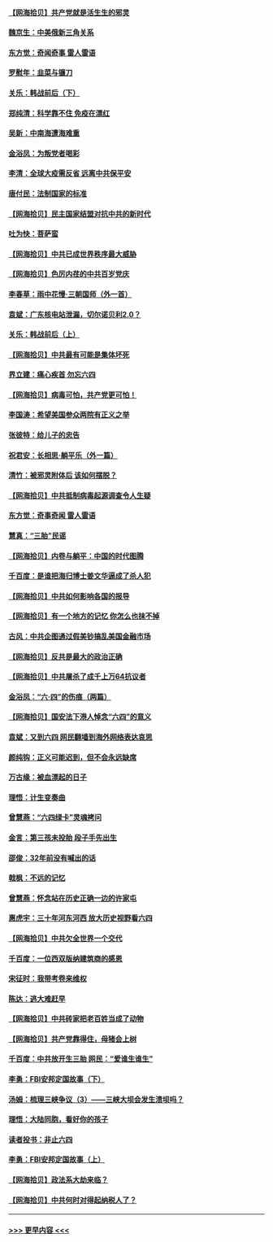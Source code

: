 #### [【网海拾贝】共产党就是活生生的邪灵](../pages/nsc993/n13036627.md?t=06212251) 
#### [魏京生：中美俄新三角关系](../pages/nsc993/n13035986.md?t=06212251) 
#### [东方觉：奇闻奇事 雷人雷语](../pages/nsc993/n13035878.md?t=06212251) 
#### [罗慰年：韭菜与镰刀](../pages/nsc993/n13034374.md?t=06212251) 
#### [关乐：韩战前后（下）](../pages/nsc993/n13034113.md?t=06212251) 
#### [郑纯清：科学靠不住 免疫在漂红](../pages/nsc993/n13034093.md?t=06212251) 
#### [吴新：中南海遭海难重](../pages/nsc993/n13034084.md?t=06212251) 
#### [金浴凤：为叛党者喝彩](../pages/nsc993/n13034058.md?t=06212251) 
#### [李清：全球大疫需反省 远离中共保平安](../pages/nsc993/n13033784.md?t=06212251) 
#### [唐付民：法制国家的标准](../pages/nsc993/n13032944.md?t=06212251) 
#### [【网海拾贝】民主国家结盟对抗中共的新时代](../pages/nsc993/n13031717.md?t=06212251) 
#### [吐为快：菩萨蛮](../pages/nsc993/n13030033.md?t=06212251) 
#### [【网海拾贝】中共已成世界秩序最大威胁](../pages/nsc993/n13028138.md?t=06212251) 
#### [【网海拾贝】色厉内荏的中共百岁党庆](../pages/nsc993/n13025582.md?t=06212251) 
#### [李春草：雨中花慢‧三朝国师（外一首）](../pages/nsc993/n13025567.md?t=06212251) 
#### [袁斌：广东核电站泄漏，切尔诺贝利2.0？](../pages/nsc993/n13025475.md?t=06212251) 
#### [关乐：韩战前后（上）](../pages/nsc993/n13025387.md?t=06212251) 
#### [【网海拾贝】中共最有可能是集体坏死](../pages/nsc993/n13023101.md?t=06212251) 
#### [界立建：痛心疾首 勿忘六四](../pages/nsc993/n13022339.md?t=06212251) 
#### [【网海拾贝】病毒可怕，共产党更可怕！](../pages/nsc993/n13020728.md?t=06212251) 
#### [李国涛：希望美国参众两院有正义之举](../pages/nsc993/n13020674.md?t=06212251) 
#### [张彼特：给儿子的忠告](../pages/nsc993/n13018934.md?t=06212251) 
#### [祝君安：长相思‧躺平乐（外一篇）](../pages/nsc993/n13018923.md?t=06212251) 
#### [清竹：被邪灵附体后 该如何摆脱？](../pages/nsc993/n13018877.md?t=06212251) 
#### [【网海拾贝】中共抵制病毒起源调查令人生疑](../pages/nsc993/n13017785.md?t=06212251) 
#### [东方觉：奇事奇闻 雷人雷语](../pages/nsc993/n13017577.md?t=06212251) 
#### [慧真：“三胎”民谣](../pages/nsc993/n13017394.md?t=06212251) 
#### [【网海拾贝】内卷与躺平：中国的时代图腾](../pages/nsc993/n13016128.md?t=06212251) 
#### [千百度：是谁把海归博士姜文华逼成了杀人犯](../pages/nsc993/n13015218.md?t=06212251) 
#### [【网海拾贝】中共如何影响各国的报导](../pages/nsc993/n13012599.md?t=06212251) 
#### [【网海拾贝】有一个地方的记忆 你怎么也抹不掉](../pages/nsc993/n13009802.md?t=06212251) 
#### [古风：中共企图通过假美钞搞乱美国金融市场](../pages/nsc993/n13009626.md?t=06212251) 
#### [【网海拾贝】反共是最大的政治正确](../pages/nsc993/n13007051.md?t=06212251) 
#### [【网海拾贝】中共屠杀了成千上万64抗议者](../pages/nsc993/n13002713.md?t=06212251) 
#### [金浴凤：“六·四”的伤痕（两篇）](../pages/nsc993/n13001719.md?t=06212251) 
#### [【网海拾贝】国安法下港人悼念“六四”的意义](../pages/nsc993/n13001039.md?t=06212251) 
#### [袁斌：又到六四 网民翻墙到海外网络表达哀思](../pages/nsc993/n13000995.md?t=06212251) 
#### [颜纯钩：正义可能迟到，但不会永远缺席](../pages/nsc993/n13000920.md?t=06212251) 
#### [万古缘：被血漂起的日子](../pages/nsc993/n13000914.md?t=06212251) 
#### [理悟：计生变奏曲](../pages/nsc993/n13000414.md?t=06212251) 
#### [曾慧燕：“六四绿卡”灵魂拷问](../pages/nsc993/n13000277.md?t=06212251) 
#### [金言：第三孩未投胎 段子手先出生](../pages/nsc993/n13000215.md?t=06212251) 
#### [邵俊：32年前没有喊出的话](../pages/nsc993/n13000181.md?t=06212251) 
#### [戟枫：不远的记忆](../pages/nsc993/n13000121.md?t=06212251) 
#### [曾慧燕：怀念站在历史正确一边的许家屯](../pages/nsc993/n13000073.md?t=06212251) 
#### [惠虎宇：三十年河东河西 放大历史视野看六四](../pages/nsc993/n13000018.md?t=06212251) 
#### [【网海拾贝】中共欠全世界一个交代](../pages/nsc993/n12998706.md?t=06212251) 
#### [千百度：一位西双版纳建筑商的感恩](../pages/nsc993/n12998487.md?t=06212251) 
#### [宋征时：我带考卷来维权](../pages/nsc993/n12994088.md?t=06212251) 
#### [陈达：逃大难赶早](../pages/nsc993/n12993569.md?t=06212251) 
#### [【网海拾贝】中共砖家把老百姓当成了动物](../pages/nsc993/n12993483.md?t=06212251) 
#### [【网海拾贝】共产党靠得住，母猪会上树](../pages/nsc993/n12990730.md?t=06212251) 
#### [千百度：中共放开生三胎 网民：“爱谁生谁生”](../pages/nsc993/n12990644.md?t=06212251) 
#### [李勇：FBI安邦定国故事（下）](../pages/nsc993/n12987854.md?t=06212251) 
#### [汤姆：梳理三峡争议（3）——三峡大坝会发生溃坝吗？](../pages/nsc993/n12989806.md?t=06212251) 
#### [理悟：大陆同胞，看好你的孩子](../pages/nsc993/n12989778.md?t=06212251) 
#### [读者投书：非止六四](../pages/nsc993/n12989673.md?t=06212251) 
#### [李勇：FBI安邦定国故事（上）](../pages/nsc993/n12987749.md?t=06212251) 
#### [【网海拾贝】政法系大劫来临？](../pages/nsc993/n12987596.md?t=06212251) 
#### [【网海拾贝】中共何时对得起纳税人了？](../pages/nsc993/n12985578.md?t=06212251) 

----
#### [ >>> 更早内容 <<< ](../indexes/nsc993-earlier.md)
